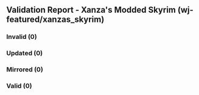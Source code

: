 ## Validation Report - Xanza's Modded Skyrim (wj-featured/xanzas_skyrim)


### Invalid (0)
### Updated (0)
### Mirrored (0)
### Valid (0)
